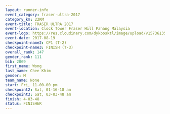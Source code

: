 ```yaml
---
layout: runner-info 
event_category: fraser-ultra-2017 
category_km: 22KM 
event-title: FRASER ULTRA 2017 
event-location: Clock Tower Fraser Hill Pahang Malaysia 
event-logo: https://res.cloudinary.com/dykbosktl/image/upload/v1573613535/Logo/logo_mfst7w.jpg 
event-date: 2017-08-19 
checkpoint-name2: CP1 (T-2) 
checkpoint-name3: FINISH (T-3) 
overall_rank: 147
gender_rank: 111
bib: 2069
first_name: Wong
last_name: Chee Khim
gender: M
team_name: None
start: Fri, 11-00-00 pm
checkpoint2: Sat, 01-16-18 am
checkpoint3: Sat, 03-03-48 am
finish: 4-03-48
status: FINISHER
---
```

